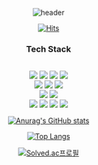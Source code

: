 <div align="center">
  
  ![header](https://capsule-render.vercel.app/api?type=waving&color=timeAuto&text=Bumsoo%20Ko's%20Github)
  
  [![Hits](https://hits.seeyoufarm.com/api/count/incr/badge.svg?url=https%3A%2F%2Fgithub.com%2Frhqjatn2398%2Frhqjatn2398&count_bg=%2379C83D&title_bg=%23555555&icon=&icon_color=%23E7E7E7&title=hits&edge_flat=false)](https://hits.seeyoufarm.com)

  <h3>Tech Stack</h3>
  
  <br>
	<img src="https://img.shields.io/badge/Java-007396?style=flat&logo=Java&logoColor=white" />
  <img src="https://img.shields.io/badge/Spring-6DB33F?style=flat&logo=Spring&logoColor=white"/>
  <img src="https://img.shields.io/badge/Springboot-6DB33F?style=flat&logo=Springboot&logoColor=white"/>
  <img src="https://img.shields.io/badge/Hibernate-59666C?style=flat&logo=Hibernate&logoColor=white"/>
  <br>
  <img src="https://img.shields.io/badge/Docker-2496ED?style=flat&logo=Docker&logoColor=white"/>
  <img src="https://img.shields.io/badge/Jenkins-D24939?style=flat&logo=Jenkins&logoColor=white"/>
  <img src="https://img.shields.io/badge/Nginx-009639?style=flat&logo=Nginx&logoColor=white"/>
  <br>
  <img src="https://img.shields.io/badge/Html5-E34F26?style=flat&logo=Html5&logoColor=white" />
  <img src="https://img.shields.io/badge/Vue.js-4FC08D?style=flat&logo=Vue.js&logoColor=white" />
  <br>
  
  <img src="https://img.shields.io/badge/MySQL-4479A1?style=for-the-badge&logo=MySQL&logoColor=white">
  <img src="https://img.shields.io/badge/MariaDB-003545?style=for-the-badge&logo=MariaDB&logoColor=white">
  <img src="https://img.shields.io/badge/github-181717?style=for-the-badge&logo=github&logoColor=white">
  <img src="https://img.shields.io/badge/aws-232F3E?style=for-the-badge&logo=aws&logoColor=white">

  [![Anurag's GitHub stats](https://github-readme-stats.vercel.app/api?username=rhqjatn2398&show_icons=true&theme=gruvbox)](https://github.com/anuraghazra/github-readme-stats)
  
  [![Top Langs](https://github-readme-stats.vercel.app/api/top-langs/?username=rhqjatn2398&layout=donut)](https://github.com/anuraghazra/github-readme-stats)

  [![Solved.ac프로필](http://mazassumnida.wtf/api/v2/generate_badge?boj=rhqjatn2398)](https://solved.ac/rhqjatn2398)
</div>

